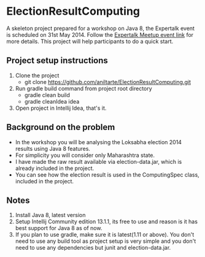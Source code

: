 ElectionResultComputing
=======================

A skeleton project prepared for a workshop on Java 8, the Expertalk event is scheduled on 31st May 2014.
Follow the [Expertalk Meetup event link](http://www.meetup.com/expertalks/events/179983882/ "Java 8") for more details.
This project will help participants to do a quick start.

Project setup instructions
---------------------------
1. Clone the project
    * git clone https://github.com/aniltarte/ElectionResultComputing.git
2. Run gradle build command from project root directory
    * gradle clean build
    * gradle cleanIdea idea
3. Open project in Intellij Idea, that's it.

Background on the problem
-----------------------------
* In the workshop you will be analysing the Loksabha election 2014 results using Java 8 features.
* For simplicity you will consider only Maharashtra state.
* I have made the raw result available via election-data.jar, which is already included in the project.
* You can see how the election result is used in the ComputingSpec class, included in the project.

Notes
------------
1. Install Java 8, latest version
2. Setup  Intellij Community edition 13.1.1, its free to use and reason is it has best support for Java 8 as of now.
3. If you plan to use gradle, make sure it is latest(1.11 or above). You don't need to use any build tool as project setup is very simple and you don't need to use any dependencies but junit and election-data.jar.